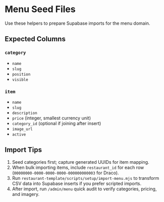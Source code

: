 # Menu Seed Files

Use these helpers to prepare Supabase imports for the menu domain.

## Expected Columns
### `category`
- `name`
- `slug`
- `position`
- `visible`

### `item`
- `name`
- `slug`
- `description`
- `price` (integer, smallest currency unit)
- `category_id` (optional if joining after insert)
- `image_url`
- `active`

## Import Tips
1. Seed categories first; capture generated UUIDs for item mapping.
2. When bulk importing items, include `restaurant_id` for each row (`00000000-0000-0000-0000-000000000003` for Draco).
3. Run `restaurant-template/scripts/setup/import-menu.mjs` to transform CSV data into Supabase inserts if you prefer scripted imports.
4. After import, run `/admin/menu` quick audit to verify categories, pricing, and imagery.
